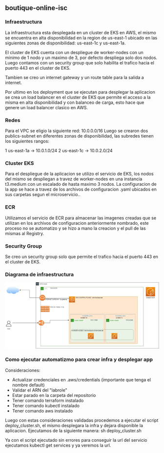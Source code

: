 ## boutique-online-isc
### Infraestructura  
La infraestructura esta desplegada en un cluster de EKS en AWS, el mismo se encuentra en alta disponibilidad en la region de us-east-1 ubicado en las siguientes zonas de disponibilidad: us-east-1c y us-east-1a.

El cluster de EKS cuenta con un despliegue de worker-nodes con un minimo de 1 nodo y un maximo de 3, por defecto despliega solo dos nodos.
Luego contamos con un security group que solo habilita el trafico hacia el puerto 443 en el cluster de EKS.

Tambien se creo un internet gateway y un route table para la salida a internet.

Por ultimo en los deployment que se ejecutan para desplegar la aplicacion se crea un load balancer en el cluster de EKS que permite el acceso a la misma en alta disponibilidad y con balanceo de carga, esto hace que genere un load balancer clasico en AWS.

### Redes

Para el VPC se eligio la siguiente red: 10.0.0.0/16
Luego se crearon dos publics-subnet en diferentes zonas de disponibilidad, las subredes tienen los siguientes rangos:

1 us-east-1a -> 10.0.1.0/24 
2 us-east-1c -> 10.0.2.0/24 

### Cluster EKS

Para el despliegue de la aplicacion se utilizo el servicio de EKS, los nodos del mismo se despliegan a travez de worker-nodes en una instancia t3.medium con un escalado de hasta maximo 3 nodos.
La configuracion de la app se hace a travez de los archivos de configuracion .yaml ubicados en sus carpetas segun el microservicio.. 

### ECR

Utilizamos el servicio de ECR para almacenar las imagenes creadas que se utilizan en los archivos de configuracion anteriormente nombrado, este proceso no se automatizo y se hizo a mano la creacion y el pull de las mismas al Registry.

### Security Group

Se creo un security group solo que permite el trafico hacia el puerto 443 en el cluster de EKS.


### Diagrama de infraestructura
![Diagrama](cloud_oblig_2022.jpg)


### Como ejecutar automatizmo para crear infra y desplegar app

Consideraciones: 
* Actualizar credenciales en .aws/credentials (importante que tenga el nombre default)
* Validar el ARN del "labrole" 
* Estar parado en la carpeta del repositorio
* Tener comando terraform instalado
* Tener comando kubectl instalado
* Tener comando aws instalado

Luego con estas consideraciones validadas procedemos a ejecutar el script deploy_cluster.sh, el mismo desplegara la infra y dejara disponible la aplicacion.
Ejecutamos de la siguiente manera:
sh deploy_cluster.sh

Ya con el script ejecutado sin errores para conseguir la url del servicio ejecutamos kubectl get services y ya veremos la url.